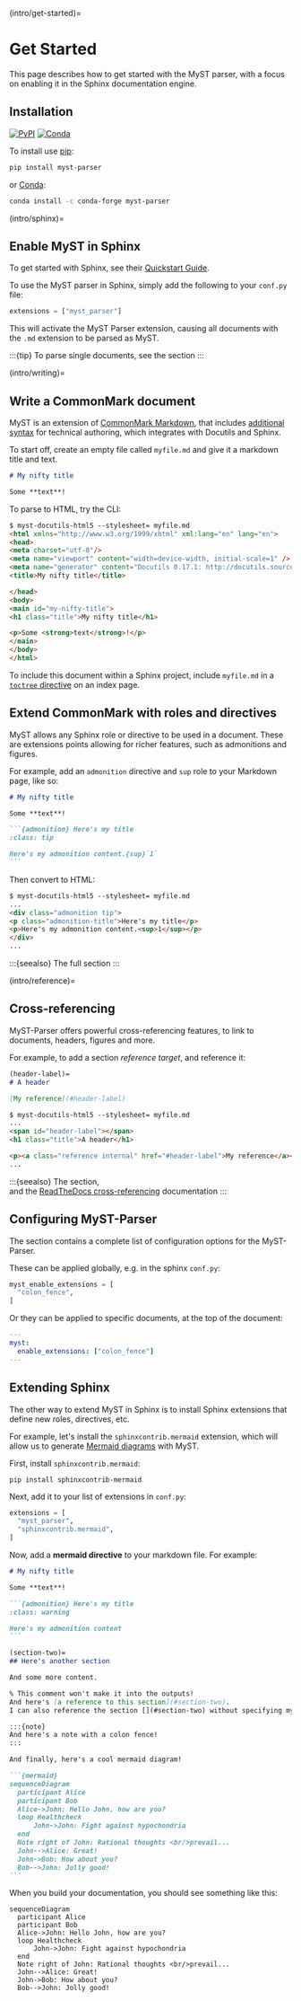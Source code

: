 (intro/get-started)=
# Get Started

This page describes how to get started with the MyST parser, with a focus on enabling it in the Sphinx documentation engine.

## Installation

[![PyPI][pypi-badge]][pypi-link]
[![Conda][conda-badge]][conda-link]

To install use [pip](https://pip.pypa.io):

```bash
pip install myst-parser
```

or [Conda](https://docs.conda.io):

```bash
conda install -c conda-forge myst-parser
```

[pypi-badge]: https://img.shields.io/pypi/v/myst-parser.svg
[pypi-link]: https://pypi.org/project/myst-parser
[conda-badge]: https://anaconda.org/conda-forge/myst-parser/badges/version.svg
[conda-link]: https://anaconda.org/conda-forge/myst-parser

(intro/sphinx)=
## Enable MyST in Sphinx

To get started with Sphinx, see their [Quickstart Guide](https://www.sphinx-doc.org/en/master/usage/quickstart.html).

To use the MyST parser in Sphinx, simply add the following to your `conf.py` file:

```python
extensions = ["myst_parser"]
```

This will activate the MyST Parser extension, causing all documents with the `.md` extension to be parsed as MyST.

:::{tip}
To parse single documents, see the [](docutils.md) section
:::

(intro/writing)=
## Write a CommonMark document

MyST is an extension of [CommonMark Markdown](https://commonmark.org/),
that includes [additional syntax](./syntax/syntax.md) for technical authoring,
which integrates with Docutils and Sphinx.

To start off, create an empty file called `myfile.md` and give it a markdown title and text.

```md
# My nifty title

Some **text**!
```

To parse to HTML, try the CLI:

```html
$ myst-docutils-html5 --stylesheet= myfile.md
<html xmlns="http://www.w3.org/1999/xhtml" xml:lang="en" lang="en">
<head>
<meta charset="utf-8"/>
<meta name="viewport" content="width=device-width, initial-scale=1" />
<meta name="generator" content="Docutils 0.17.1: http://docutils.sourceforge.net/" />
<title>My nifty title</title>

</head>
<body>
<main id="my-nifty-title">
<h1 class="title">My nifty title</h1>

<p>Some <strong>text</strong>!</p>
</main>
</body>
</html>
```

To include this document within a Sphinx project,
include `myfile.md` in a [`toctree` directive](myst:inv?i=sphinx#toctree-directive) on an index page.

## Extend CommonMark with roles and directives

MyST allows any Sphinx role or directive to be used in a document.
These are extensions points allowing for richer features, such as admonitions and figures.

For example, add an `admonition` directive and `sup` role to your Markdown page, like so:

````md
# My nifty title

Some **text**!

```{admonition} Here's my title
:class: tip

Here's my admonition content.{sup}`1`
```
````

Then convert to HTML:

```html
$ myst-docutils-html5 --stylesheet= myfile.md
...
<div class="admonition tip">
<p class="admonition-title">Here's my title</p>
<p>Here's my admonition content.<sup>1</sup></p>
</div>
...
```

:::{seealso}
The full [](syntax/roles-and-directives.md) section
:::

(intro/reference)=
## Cross-referencing

MyST-Parser offers powerful cross-referencing features, to link to documents, headers, figures and more.

For example, to add a section *reference target*, and reference it:

```md
(header-label)=
# A header

[My reference](#header-label)
```

```html
$ myst-docutils-html5 --stylesheet= myfile.md
...
<span id="header-label"></span>
<h1 class="title">A header</h1>

<p><a class="reference internal" href="#header-label">My reference</a></p>
...
```

:::{seealso}
The [](myst:project#syntax/referencing) section,\
and the [ReadTheDocs cross-referencing](https://docs.readthedocs.io/en/stable/guides/cross-referencing-with-sphinx.html) documentation
:::

## Configuring MyST-Parser

The [](configuration.md) section contains a complete list of configuration options for the MyST-Parser.

These can be applied globally, e.g. in the sphinx `conf.py`:

```python
myst_enable_extensions = [
  "colon_fence",
]
```

Or they can be applied to specific documents, at the top of the document:

```yaml
---
myst:
  enable_extensions: ["colon_fence"]
---
```

## Extending Sphinx

The other way to extend MyST in Sphinx is to install Sphinx extensions that define new roles, directives, etc.

For example, let's install the `sphinxcontrib.mermaid` extension,
which will allow us to generate [Mermaid diagrams](https://mermaid-js.github.io/mermaid/#/) with MyST.

First, install `sphinxcontrib.mermaid`:

```shell
pip install sphinxcontrib-mermaid
```

Next, add it to your list of extensions in `conf.py`:

```python
extensions = [
  "myst_parser",
  "sphinxcontrib.mermaid",
]
```

Now, add a **mermaid directive** to your markdown file.
For example:

````md
# My nifty title

Some **text**!

```{admonition} Here's my title
:class: warning

Here's my admonition content
```

(section-two)=
## Here's another section

And some more content.

% This comment won't make it into the outputs!
And here's [a reference to this section](#section-two).
I can also reference the section [](#section-two) without specifying my title.

:::{note}
And here's a note with a colon fence!
:::

And finally, here's a cool mermaid diagram!

```{mermaid}
sequenceDiagram
  participant Alice
  participant Bob
  Alice->John: Hello John, how are you?
  loop Healthcheck
      John->John: Fight against hypochondria
  end
  Note right of John: Rational thoughts <br/>prevail...
  John-->Alice: Great!
  John->Bob: How about you?
  Bob-->John: Jolly good!
```
````

When you build your documentation, you should see something like this:

```{mermaid}
sequenceDiagram
  participant Alice
  participant Bob
  Alice->John: Hello John, how are you?
  loop Healthcheck
      John->John: Fight against hypochondria
  end
  Note right of John: Rational thoughts <br/>prevail...
  John-->Alice: Great!
  John->Bob: How about you?
  Bob-->John: Jolly good!
```
